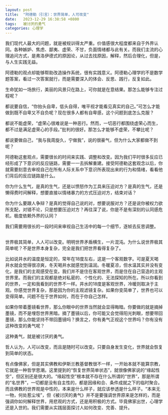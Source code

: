 ```yaml
---
layout: post
title:  "阿德勒（引言）：世界简单，人可改变"
date:   2023-12-29 16:38:58 +0800
tags:   被讨厌的勇气
categories: 心理学
---
```


我们现代人最大的问题，就是被规训得太严重。价值感很大程度都来自于外界认同。各种嫉妒、焦虑、鄙夷、虚荣、不甘，负面情绪都与此有关。而我们主流的心理追问方式，是弗洛伊德式的原因论，从过去找原因，解释，然后合理化，但是，与人生实践无益。

阿德勒的观点却能够帮助改造操作系统，很有实践意义。阿德勒心理学的不是数学题答案，看过一次答案就行，而是需要深入的体会、反思、践行，反复如此。

生命犹如一场旅行，美丽的风景只在路上，可你就是在意结果。那怎么能够专注过程呢？

都说要自信，“你抬头自卑，低头自得，唯平视才能看见真实的自己。”可怎么才能做到既不自卑又不自负呢？现在很多人都有自卑感，这个问题到底怎么克服？

都说不能虚荣，“虚荣心很难说是一种恶行。然而，一切恶行都围绕虚荣心而生，都不过是满足虚荣心的手段。”批判的很好。那怎么才能够不虚荣，不攀比呢？

都说要做自己，“我与我周旋久，宁做我”，说的很豪气，但为什么大家都做不到呢？

阿德勒这套观点，需要很长的时间来实践、调整和改变。因为我们平时很多反应已经形成了下意识的反应链路，需要一一去拆解重建。接受阿德勒这套观念以后，你就需要刻意去审视自己在所有人际关系中下意识所表现出来的行为和情绪，看看他们背后的反应链路是什么。

你为什么生气，是真的生气，还是以愤怒作为工具来压迫对方？是真的生气，还是懒得费时间解释，想要直接以情绪暴力的方式压迫对方，结束对话？

你为什么要跟人争辩？是真的觉得自己说的对，想要说服对方？还是说你被权力欲所支配，对错不论，只是想要压迫对方？再往深了说，你是不是有深刻的认同感危机，极度依赖外界的认同？

我们需要用很长的一段时间来审视自己生活中的每一个细节，逐帧去反思调整。

##

世界极其简单，人人可以改变。明明世界矛盾横生，一片混沌。为什么说世界极其简单呢？不是世界本身复杂，完全是我们把世界看得复杂了。

比如说井水的温度是恒定的，常年在18度左右，这是一个客观数字。可是夏天喝井水就会觉得很凉爽，冬天喝井水就感觉到温润。冬暖夏凉，但水温其实并没有变化，是我们的主观感受在变。我们并不是住在客观世界，而是住在自己营造的主观世界里。而我们的主观都是绝对私密的、个性化的、无法探知的所在。所以你看到的世界，一定和我看到的世界不一样。井水的18度是客观世界，冷暖则取决于主观。你感觉世界复杂，那是因为你的主观滤镜复杂。如果你变简单了，世界也可以变得简单。问题不在于世界如何，而在于你自己怎样。

如果你带着墨镜看世界，那么你眼中的世界当然就会显得晦暗。你要做的就是摘掉墨镜，而不是埋怨世界黑暗。摘了墨镜以后，你可能又会觉得阳光刺眼，想要带回墨镜，那么你能坚持不带回墨镜吗？换言之，你有勇气正视这个世界吗？你有没有这种改变的勇气呢？

这种勇气，就是被讨厌的勇气。

哲人认为，人可以改变，而且是随时可以改变。只要自身发生变化，世界就会恢复到简单的状态。

有点像佛家，但是其实佛教和伊斯兰教基督教很不一样，一开始本就不能算宗教，它就是一种哲学思潮。这里提到的“恢复世界简单状态”，就很像佛家说的“缘起性空”，但区别还是很大的。“缘起性空”根本就不存在什么所谓的“世界”，那是所谓的“名世界”，一切都是没有自主性的，都是因缘和合、条件成就之下的临时聚合。而且佛教的世界观是中性的，本来是什么样子，就应该参透是什么样子。“本来无一物，何处惹尘埃”，但《被讨厌的勇气》并不是要强调世界原来是怎样的，而是强调你如何解释世界，用悲观的方式，还是用积极的方式。毕竟佛家出世，心理学还是入世的。我们需要从实践层面探讨人如何改变、完善、提升。

